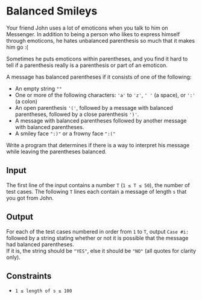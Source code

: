 # Balanced Smileys

Your friend John uses a lot of emoticons when you talk to him on Messenger. In addition to being a person who likes to express himself through emoticons, he hates unbalanced parenthesis so much that it makes him go :(

Sometimes he puts emoticons within parentheses, and you find it hard to tell if a parenthesis really is a parenthesis or part of an emoticon.

A message has balanced parentheses if it consists of one of the following:

- An empty string `""`
- One or more of the following characters: `'a'` to `'z'`, `' '` (a space), or `':'` (a colon)
- An open parenthesis `'('`, followed by a message with balanced parentheses, followed by a close parenthesis `')'`.
- A message with balanced parentheses followed by another message with balanced parentheses.
- A smiley face `":)"` or a frowny face `":("`

Write a program that determines if there is a way to interpret his message while leaving the parentheses balanced.

## Input

The first line of the input contains a number `T` (`1 ≤ T ≤ 50`), the number of test cases. The following `T` lines each contain a message of length `s` that you got from John.

## Output

For each of the test cases numbered in order from `1` to `T`, output `Case #i: ` followed by a string stating whether or not it is possible that the message had balanced parentheses.  
If it is, the string should be `"YES"`, else it should be `"NO"` (all quotes for clarity only).

## Constraints

- `1 ≤ length of s ≤ 100`
